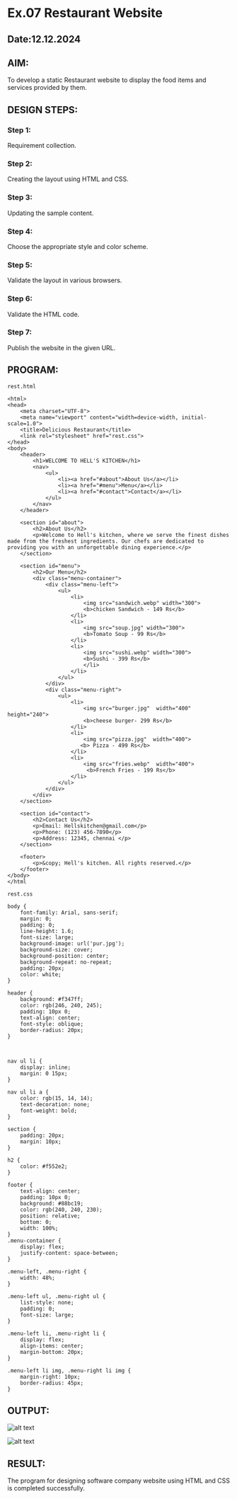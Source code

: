 # Ex.07 Restaurant Website
## Date:12.12.2024

## AIM:
To develop a static Restaurant website to display the food items and services provided by them.

## DESIGN STEPS:

### Step 1:
Requirement collection.

### Step 2:
Creating the layout using HTML and CSS.

### Step 3:
Updating the sample content.

### Step 4:
Choose the appropriate style and color scheme.

### Step 5:
Validate the layout in various browsers.

### Step 6:
Validate the HTML code.

### Step 7:
Publish the website in the given URL.

## PROGRAM:
~~~
rest.html

<html>
<head>
    <meta charset="UTF-8">
    <meta name="viewport" content="width=device-width, initial-scale=1.0">
    <title>Delicious Restaurant</title>
    <link rel="stylesheet" href="rest.css">
</head>
<body>
    <header>
        <h1>WELCOME TO HELL'S KITCHEN</h1>
        <nav>
            <ul>
                <li><a href="#about">About Us</a></li>
                <li><a href="#menu">Menu</a></li>
                <li><a href="#contact">Contact</a></li>
            </ul>
        </nav>
    </header>

    <section id="about">
        <h2>About Us</h2>
        <p>Welcome to Hell's kitchen, where we serve the finest dishes made from the freshest ingredients. Our chefs are dedicated to providing you with an unforgettable dining experience.</p>
    </section>

    <section id="menu">
        <h2>Our Menu</h2>
        <div class="menu-container">
            <div class="menu-left">
                <ul>
                    <li>
                        <img src="sandwich.webp" width="300">
                        <b>chicken Sandwich - 149 Rs</b>
                    </li>
                    <li>
                        <img src="soup.jpg" width="300">
                        <b>Tomato Soup - 99 Rs</b>
                    </li>
                    <li>
                        <img src="sushi.webp" width="300">
                        <b>Sushi - 399 Rs</b>
                        </li> 
                    </li>
                </ul>
            </div>
            <div class="menu-right">
                <ul>
                    <li>
                        <img src="burger.jpg"  width="400" height="240">
                        <b>cheese burger- 299 Rs</b>
                    </li>
                    <li>
                        <img src="pizza.jpg"  width="400">
                       <b> Pizza - 499 Rs</b>
                    </li>
                    <li>
                        <img src="fries.webp"  width="400">
                         <b>French Fries - 199 Rs</b>
                    </li>
                </ul>
            </div>
        </div>
    </section>

    <section id="contact">
        <h2>Contact Us</h2>
        <p>Email: Hellskitchen@gmail.com</p>
        <p>Phone: (123) 456-7890</p>
        <p>Address: 12345, chennai </p>
    </section>

    <footer>
        <p>&copy; Hell's kitchen. All rights reserved.</p>
    </footer>
</body>
</html
~~~
~~~
rest.css

body {
    font-family: Arial, sans-serif;
    margin: 0;
    padding: 0;
    line-height: 1.6;
    font-size: large;
    background-image: url('pur.jpg');
    background-size: cover; 
    background-position: center; 
    background-repeat: no-repeat; 
    padding: 20px;
    color: white;
}

header {
    background: #f347ff; 
    color: rgb(246, 240, 245);
    padding: 10px 0;
    text-align: center;
    font-style: oblique;
    border-radius: 20px;
}



nav ul li {
    display: inline;
    margin: 0 15px;
}

nav ul li a {
    color: rgb(15, 14, 14);
    text-decoration: none;
    font-weight: bold;
}

section {
    padding: 20px;
    margin: 10px;
}

h2 {
    color: #f552e2; 
}

footer {
    text-align: center;
    padding: 10px 0;
    background: #88bc19;
    color: rgb(240, 240, 230);
    position: relative;
    bottom: 0;
    width: 100%;
}
.menu-container {
    display: flex;
    justify-content: space-between;
}

.menu-left, .menu-right {
    width: 48%; 
}

.menu-left ul, .menu-right ul {
    list-style: none;
    padding: 0;
    font-size: large;
}

.menu-left li, .menu-right li {
    display: flex;
    align-items: center;
    margin-bottom: 20px;
}

.menu-left li img, .menu-right li img {
    margin-right: 10px;
    border-radius: 45px;
}

~~~

## OUTPUT:

![alt text](<Screenshot 2024-12-12 204936.png>)

![alt text](<Screenshot 2024-12-12 204949.png>)
## RESULT:
The program for designing software company website using HTML and CSS is completed successfully.
